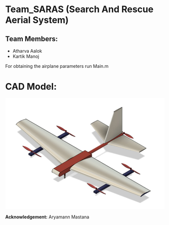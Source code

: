# Team_SARAS (Search And Rescue Aerial System)

## Team Members:
* Atharva Aalok
* Kartik Manoj


For obtaining the airplane parameters run Main.m


# CAD Model:
![](Figures/CAD_1.png)

**Acknowledgement:** Aryamann Mastana

